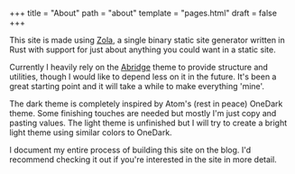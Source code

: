+++
title = "About"
path = "about"
template = "pages.html"
draft = false
+++

This site is made using [Zola](https://www.getzola.org/), a single binary static site generator written in Rust
with support for just about anything you could want in a static site.

Currently I heavily rely on the [Abridge](https://abridge.netlify.app/) theme to provide
structure and utilities, though I would like to depend less on it in the future. 
It's been a great starting point and it will take a while to make everything 'mine'.

The dark theme is completely inspired by Atom's (rest in peace) OneDark theme. 
Some finishing touches are needed but mostly I'm just copy and pasting values.
The light theme is unfinished but I will try to create a bright light theme using similar colors to OneDark.

I document my entire process of building this site on the blog. 
I'd recommend checking it out if you're interested in the site in more detail.
